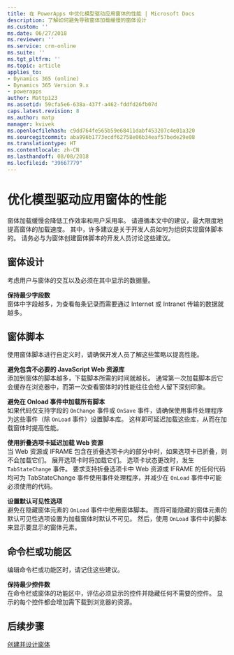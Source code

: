 ```yaml
---
title: 在 PowerApps 中优化模型驱动应用窗体的性能 | Microsoft Docs
description: 了解如何避免导致窗体加载缓慢的窗体设计
ms.custom: ''
ms.date: 06/27/2018
ms.reviewer: ''
ms.service: crm-online
ms.suite: ''
ms.tgt_pltfrm: ''
ms.topic: article
applies_to:
- Dynamics 365 (online)
- Dynamics 365 Version 9.x
- powerapps
author: Mattp123
ms.assetid: 59cfa5e6-638a-437f-a462-fddfd26fb07d
caps.latest.revision: 8
ms.author: matp
manager: kvivek
ms.openlocfilehash: c9dd764fe565b59e68411dabf453207c4e01a320
ms.sourcegitcommit: aba996b1773ecdf62758e06b34eaf57bede29e08
ms.translationtype: HT
ms.contentlocale: zh-CN
ms.lasthandoff: 08/08/2018
ms.locfileid: "39667779"
---
```

# <a name="optimize-model-driven-app-form-performance"></a>优化模型驱动应用窗体的性能

窗体加载缓慢会降低工作效率和用户采用率。 请遵循本文中的建议，最大限度地提高窗体的加载速度。 其中，许多建议是关于开发人员如何为组织实现窗体脚本的。 请务必与为窗体创建窗体脚本的开发人员讨论这些建议。  
  
<a name="BKMK_FormDesign"></a>   
## <a name="form-design"></a>窗体设计  
 考虑用户与窗体的交互以及必须在其中显示的数据量。  
  
 **保持最少字段数**  
 窗体中字段越多，为查看每条记录而需要通过 Internet 或 Intranet 传输的数据就越多。  
  
<a name="BKMK_FormScripts"></a>   
## <a name="form-scripts"></a>窗体脚本  
 使用窗体脚本进行自定义时，请确保开发人员了解这些策略以提高性能。  
  
 **避免包含不必要的 JavaScript Web 资源库**  
 添加到窗体的脚本越多，下载脚本所需的时间就越长。 通常第一次加载脚本后它会缓存在浏览器中，而第一次查看窗体时的性能往往会给人留下深刻印象。  
  
 **避免在 Onload 事件中加载所有脚本**  
 如果代码仅支持字段的 `OnChange` 事件或 `OnSave` 事件，请确保使用事件处理程序为这些事件（除 `OnLoad` 事件）设置脚本库。 这样即可延迟加载这些库，从而在加载窗体时提高性能。  
  
 **使用折叠选项卡延迟加载 Web 资源**  
 当 Web 资源或 IFRAME 包含在折叠选项卡内的部分中时，如果选项卡已折叠，则不会加载它们。 展开选项卡时将加载它们。 选项卡状态更改时，发生 `TabStateChange` 事件。 要求支持折叠选项卡中 Web 资源或 IFRAME 的任何代码均可为 TabStateChange 事件使用事件处理程序，并减少在 `OnLoad` 事件中可能必须使用的代码。  
  
 **设置默认可见性选项**  
 避免在隐藏窗体元素的 `OnLoad` 事件中使用窗体脚本。 而将可能隐藏的窗体元素的默认可见性选项设置为加载窗体时默认不可见。 然后，使用 `OnLoad` 事件中的脚本来显示要显示的窗体元素。  
  
<a name="BKMK_CommandBar"></a>   
## <a name="command-bar-or-ribbon"></a>命令栏或功能区  
 编辑命令栏或功能区时，请记住这些建议。  
  
 **保持最少控件数**  
 在命令栏或窗体的功能区中，评估必须显示的控件并隐藏任何不需要的控件。 显示的每个控件都会增加需下载到浏览器的资源。  
  
## <a name="next-steps"></a>后续步骤  
 [创建并设计窗体](create-design-forms.md)    
    
 
